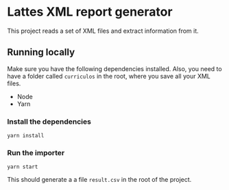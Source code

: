 # Lattes XML report generator

This project reads a set of XML files and extract information from it.

## Running locally

Make sure you have the following dependencies installed. Also, you need to have a folder called `curriculos` in the root, where you save all your XML files.

* Node
* Yarn

### Install the dependencies

```
yarn install
```

### Run the importer

```
yarn start
```

This should generate a a file `result.csv` in the root of the project.